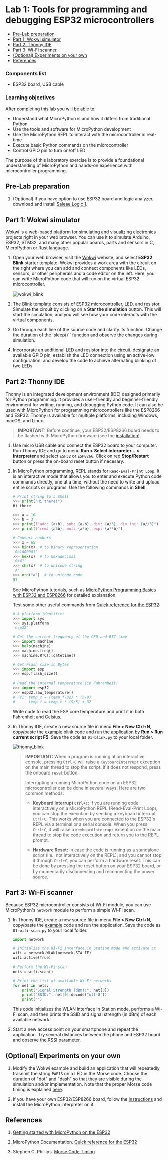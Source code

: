 # Lab 1: Tools for programming and debugging ESP32 microcontrollers

* [Pre-Lab preparation](#preparation)
* [Part 1: Wokwi simulator](#part1)
* [Part 2: Thonny IDE](#part2)
* [Part 3: Wi-Fi scanner](#part3)
* [(Optional) Experiments on your own](#experiments)
* [References](#references)

### Components list

* ESP32 board, USB cable

### Learning objectives

After completing this lab you will be able to:

* Understand what MicroPython is and how it differs from traditional Python
* Use the tools and software for MicroPython development
* Use the MicroPython REPL to interact with the microcontroller in real-time
* Execute basic Python commands on the microcontroller
* Control GPIO pin to turn on/off LED

The purpose of this laboratory exercise is to provide a foundational understanding of MicroPython and hands-on experience with microcontroller programming.

<a name="preparation"></a>

## Pre-Lab preparation

1. (Optional) If you have option to use ESP32 board and logic analyzer, download and install [Saleae Logic 1](https://support.saleae.com/logic-software/legacy-software/older-software-releases#logic-1-x-download-links).

<a name="part1"></a>

## Part 1: Wokwi simulator

Wokwi is a web-based platform for simulating and visualizing electronics projects right in your web browser. You can use it to simulate Arduino, ESP32, STM32, and many other popular boards, parts and sensors in C, MicroPython or Rust language.

1. Open your web browser, visit the [Wokwi](https://wokwi.com/micropython) website, and select **ESP32 Blink** starter template. Wokwi provides a work area with the circuit on the right where you can add and connect components like LEDs, sensors, or other peripherals and a code editor on the left. Here, you can write MicroPython code that will run on the virtual ESP32 microcontroller.

   ![wokwi_blink](images/wokwi_blink.png)

2. The Blink template consists of ESP32 microcontroller, LED, and resistor. Simulate the circuit by clicking on a **Star the simulation** button. This will start the simulation, and you will see how your code interacts with the virtual components.

3. Go through each line of the source code and clarify its function. Change the duration of the `sleep()`` function and observe the changes during simulation.

4. Incorporate an additional LED and resistor into the circuit, designate an available GPIO pin, establish the LED connection using an active-low configuration, and develop the code to achieve alternating blinking of two LEDs.

<a name="part2"></a>

## Part 2: Thonny IDE

Thonny is an integrated development environment (IDE) designed primarily for Python programming. It provides a user-friendly and beginner-friendly environment for writing, running, and debugging Python code. It can also be used with MicroPython for programming microcontrollers like the ESP8266 and ESP32. Thonny is available for multiple platforms, including Windows, macOS, and Linux.

> **IMPORTANT:** Before continue, your ESP32/ESP8266 board needs to be flashed with MicroPython firmware (see the [installation](../../README.md)).

1. Use micro USB cable and connect the ESP32 board to your computer. Run Thonny IDE and go to menu **Run > Select interpreter... > Interpreter** and select `ESP32` or `ESP8266`. Click on red **Stop/Restart** button or press the on-board reset button if necesary.

2. In MicroPython programming, REPL stands for `Read-Eval-Print Loop`. It is an interactive mode that allows you to enter and execute Python code commands directly, one at a time, without the need to write and upload entire scripts or programs. Use the following commands in **Shell**.

    ```python
    # Print string to a Shell
    >>> print("Hi there!")
    Hi there!

    >>> a = 10
    >>> b = 3
    >>> print(f"add: {a+b}, sub: {a-b}, div: {a/3}, div_int: {a//3}")
    >>> print(f"rem: {a%b}, mul: {a*b}, exp: {a**b}")

    # Convert numbers
    >>> x = 65
    >>> bin(x)  # to binary representation
    '0b1000001'
    >>> hex(x)  # to hexadecimal
    '0x41'
    >>> chr(x)  # to unicode string
    'A'
    >>> ord("a")  # to unicode code
    97
    ```

    See MicroPython tutorials, such as [MicroPython Programming Basics with ESP32 and ESP8266](https://randomnerdtutorials.com/micropython-programming-basics-esp32-esp8266/) for detailed explanation.

    Test some other useful commands from [Quick reference for the ESP32](https://docs.micropython.org/en/latest/esp32/quickref.html):

    ```python
    # A platform identifier
    >>> import sys
    >>> sys.platform
    'esp32'

    # Get the current frequency of the CPU and RTC time
    >>> import machine
    >>> help(machine)
    >>> machine.freq()
    >>> machine.RTC().datetime()

    # Get Flash size in Bytes
    >>> import esp
    >>> esp.flash_size()

    # Read the internal temperature (in Fahrenheit)
    >>> import esp32
    >>> esp32.raw_temperature()
    # FYI: temp_c = (temp_f-32) * (5/9)
    #      temp_f = temp_c * (9/5) + 32
    ```

    Write code to read the ESP core temperature and print it in both Fahrenheit and Celsius.

3. In Thonny IDE, create a new source file in menu **File > New Ctrl+N**, copy/paste the [example blink](https://raw.githubusercontent.com/tomas-fryza/esp-micropython/main/examples/01-blink/main.py) code and run the application by **Run > Run current script F5**. Save the code as `01-blink.py` to your local folder.

   ![thonny_blink](images/thonny_blink.png)

   > **IMPORTANT:** When a program is running at an interactive console, pressing `Ctrl+C` will raise a `KeyboardInterrupt` exception on the main thread to stop the script. If it does not respond, press the onboard `reset` button.
   >
   > Interrupting a running MicroPython code on an ESP32 microcontroller can be done in several ways. Here are two common methods:
   >
   >   * **Keyboard Interrupt `Ctrl+C`:**
   >      If you are running code interactively on a MicroPython REPL (Read-Eval-Print Loop), you can stop the execution by sending a keyboard interrupt `Ctrl+C`. This works when you are connected to the ESP32's REPL via a terminal or a serial console. When you press `Ctrl+C`, it will raise a `KeyboardInterrupt` exception on the main thread to stop the code execution and return you to the REPL prompt.
    >
    >   * **Hardware Reset:**
    >      In case the code is running as a standalone script (i.e., not interactively on the REPL), and you cannot stop it through `Ctrl+C`, you can perform a hardware reset. This can be done by pressing the reset button on your ESP32 board, or by momentarily disconnecting and reconnecting the power source.

<a name="part3"></a>

## Part 3: Wi-Fi scanner

Because ESP32 microcontroller consists of Wi-Fi module, you can use MicroPython's `network` module to perform a simple Wi-Fi scan.

1. In Thonny IDE, create a new source file in menu **File > New Ctrl+N**, copy/paste the [example](https://raw.githubusercontent.com/tomas-fryza/esp-micropython/main/examples/03-wifi-scan/main.py) code and run the application. Save the code as `01-wifi-scan.py` to your local folder.

    ```python
    import network

    # Initialize the Wi-Fi interface in Station mode and activate it
    wifi = network.WLAN(network.STA_IF)
    wifi.active(True)

    # Perform the Wi-Fi scan
    nets = wifi.scan()

    # Print the list of available Wi-Fi networks
    for net in nets:
        print("Signal Strength (dBm):", net[3])
        print("SSID:", net[0].decode("utf-8"))
        print("")
    ```

    This code initializes the WLAN interface in Station mode, performs a Wi-Fi scan, and then prints the SSID and signal strength (in dBm) of each available network.

2. Start a new access point on your smartphone and repeat the application. Try several distances between the phone and ESP32 board and observe the RSSI parameter.

<a name="experiments"></a>

## (Optional) Experiments on your own

1. Modify the Wokwi example and build an application that will repeatedly trasnmit the string `PARIS` on a LED in the Morse code. Choose the duration of "dot" and "dash" so that they are visible during the simulation and/or implementation. Note that the proper Morse code timing is explained [here](https://morsecode.world/international/timing.html).

2. If you have your own ESP32/ESP8266 board, follow the [instructions](https://github.com/tomas-fryza/esp-micropython/wiki/How-to-use-MicroPython-and-ESP32-ESP8266) and install the MicroPython interpreter on it.

<a name="references"></a>

## References

1. [Getting started with MicroPython on the ESP32](https://docs.micropython.org/en/latest/esp32/tutorial/intro.html)

2. MicroPython Documentation. [Quick reference for the ESP32](https://docs.micropython.org/en/latest/esp32/quickref.html)

3. Stephen C. Phillips. [Morse Code Timing](https://morsecode.world/international/timing.html)

